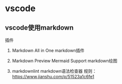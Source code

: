 # vscode

## vscode使用markdown

插件

1. Markdown All in One
    markdown插件

2. Markdown Preview Mermaid Support
   markdown绘图

3. markdownlint
    markdown语法检查器
    规则：<https://www.jianshu.com/p/51523a1c6fe1>
